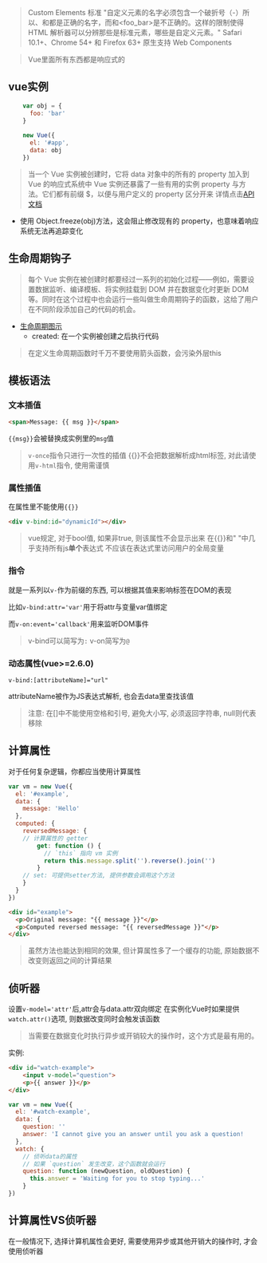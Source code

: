> Custom Elements 标准
> "自定义元素的名字必须包含一个破折号（-）所以<x-tags>、<my-element>和<my-awesome-app>都是正确的名字，而<tabs>和<foo_bar>是不正确的。这样的限制使得 HTML 解析器可以分辨那些是标准元素，哪些是自定义元素。"
> Safari 10.1+、Chrome 54+ 和 Firefox 63+ 原生支持 Web Components

> Vue里面所有东西都是响应式的

## vue实例

``` js
	var obj = {
	  foo: 'bar'
	}
	
	new Vue({
	  el: '#app',
	  data: obj
	})
```

> 当一个 Vue 实例被创建时，它将 data 对象中的所有的 property 加入到 Vue 的响应式系统中
> Vue 实例还暴露了一些有用的实例 property 与方法。它们都有前缀 $，以便与用户定义的 property 区分开来
> 详情点击[API 文档](https://cn.vuejs.org/v2/api/#%E9%80%89%E9%A1%B9-%E6%95%B0%E6%8D%AE)

- 使用 Object.freeze(obj)方法，这会阻止修改现有的 property，也意味着响应系统无法再追踪变化

## 生命周期钩子

> 每个 Vue 实例在被创建时都要经过一系列的初始化过程——例如，需要设置数据监听、编译模板、将实例挂载到 DOM 并在数据变化时更新 DOM 等。同时在这个过程中也会运行一些叫做生命周期钩子的函数，这给了用户在不同阶段添加自己的代码的机会。

- [生命周期图示](https://cn.vuejs.org/v2/guide/instance.html#%E7%94%9F%E5%91%BD%E5%91%A8%E6%9C%9F%E5%9B%BE%E7%A4%BA)
	- created: 在一个实例被创建之后执行代码

> 在定义生命周期函数时千万不要使用箭头函数，会污染外层this

## 模板语法

### 文本插值

``` html
<span>Message: {{ msg }}</span>
```

`{{msg}}`会被替换成实例里的`msg`值

> `v-once`指令只进行一次性的插值
> {{}}不会把数据解析成html标签, 对此请使用`v-html`指令, 使用需谨慎

### 属性插值

在属性里不能使用`{{}}`

```html
<div v-bind:id="dynamicId"></div>
```

> vue规定, 对于bool值, 如果非true, 则该属性不会显示出来
> 在{{}}和" "中几乎支持所有js**单个**表达式
> 不应该在表达式里访问用户的全局变量

### 指令

就是一系列以`v-`作为前缀的东西, 可以根据其值来影响标签在DOM的表现

比如`v-bind:attr='var'`用于将attr与变量var值绑定

而`v-on:event='callback'`用来监听DOM事件

> v-bind可以简写为`:`
 > v-on简写为`@`

### 动态属性(vue>=2.6.0)

`v-bind:[attributeName]="url"`

attributeName被作为JS表达式解析, 也会去data里查找该值

> 注意: 在[]中不能使用空格和引号, 避免大小写, 必须返回字符串, null则代表移除

## 计算属性

对于任何复杂逻辑，你都应当使用计算属性

```js
var vm = new Vue({
  el: '#example',
  data: {
    message: 'Hello'
  },
  computed: {
    reversedMessage: {
    // 计算属性的 getter
        get: function () {
          // `this` 指向 vm 实例
          return this.message.split('').reverse().join('')
        }
    // set: 可提供setter方法, 提供参数会调用这个方法
    }
  }
})
```

```html
<div id="example">
  <p>Original message: "{{ message }}"</p>
  <p>Computed reversed message: "{{ reversedMessage }}"</p>
</div>
```

> 虽然方法也能达到相同的效果, 但计算属性多了一个缓存的功能, 原始数据不改变则返回之间的计算结果
> 

## 侦听器

设置`v-model='attr'`后,attr会与data.attr双向绑定
在实例化Vue时如果提供`watch.attr()`选项, 则数据改变同时会触发该函数

> 当需要在数据变化时执行异步或开销较大的操作时，这个方式是最有用的。

实例: 

```html
<div id="watch-example">
    <input v-model="question">
    <p>{{ answer }}</p>
</div>
```

```js
var vm = new Vue({
  el: '#watch-example',
  data: {
    question: ''
    answer: 'I cannot give you an answer until you ask a question!
  },
  watch: {
    // 侦听data的属性
    // 如果 `question` 发生改变，这个函数就会运行
    question: function (newQuestion, oldQuestion) {
      this.answer = 'Waiting for you to stop typing...'
    }
})
```

## 计算属性VS侦听器

在一般情况下, 选择计算机属性会更好, 需要使用异步或其他开销大的操作时, 才会使用侦听器




